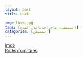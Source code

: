```yaml
---
layout: post
title: Luck

img: luck.jpg
tags: [انیمیشن, ماجراجویانه, کمدی]
categories: [انیمیشن]
---
```


[imdb](https://www.imdb.com/title/tt7214954/)  
[RottenTomatoes](https://www.rottentomatoes.com/m/luck_2022)
